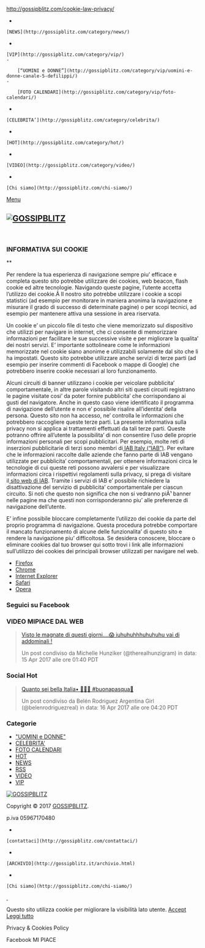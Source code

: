 http://gossipblitz.com/cookie-law-privacy/

-   

    [NEWS](http://gossipblitz.com/category/news/)
-   

    [VIP](http://gossipblitz.com/category/vip/)
    -   

        [“UOMINI e DONNE”](http://gossipblitz.com/category/vip/uomini-e-donne-canale-5-defilippi/)
    -   

        [FOTO CALENDARI](http://gossipblitz.com/category/vip/foto-calendari/)

-   

    [CELEBRITA’](http://gossipblitz.com/category/celebrita/)
-   

    [HOT](http://gossipblitz.com/category/hot/)
-   

    [VIDEO](http://gossipblitz.com/category/video/)
-   

    [Chi siamo](http://gossipblitz.com/chi-siamo/)

<a href="#" id="pull">Menu</a>

[![GOSSIPBLITZ](http://gossipblitz.com/wp-content/uploads/2016/02/logo_gossipblitz_web20162-1.png)](http://gossipblitz.com)
---------------------------------------------------------------------------------------------------------------------------

 

### INFORMATIVA SUI COOKIE

**

Per rendere la tua esperienza di navigazione sempre piu’ efficace e completa questo sito potrebbe utilizzare dei cookies, web beacon, flash cookie ed altre tecnologie.
Navigando queste pagine, l’utente accetta l’utilizzo dei cookie.Â
Il nostro sito potrebbe utilizzare i cookie a scopi statistici (ad esempio per monitorare in maniera anonima la navigazione e misurare il grado di successo di determinate pagine) o per scopi tecnici, ad esempio per mantenere attiva una sessione in area riservata.

Un cookie e’ un piccolo file di testo che viene memorizzato sul dispositivo che utilizzi per navigare in internet, che ci consente di memorizzare informazioni per facilitare le sue successive visite e per migliorare la qualita’ dei nostri servizi.
E’ importante sottolineare come le informazioni memorizzate nel cookie siano anonime e utilizzabili solamente dal sito che li ha impostati. Questo sito potrebbe utilizzare anche servizi di terze parti (ad esempio per inserire commenti di Facebook o mappe di Google) che potrebbero inserire cookie necessari al loro funzionamento.

Alcuni circuiti di banner utilizzano i cookie per veicolare pubblicita’ comportamentale, in altre parole visitando altri siti questi circuiti registrano le pagine visitate cosi’ da poter fornire pubblicita’ che corrispondano ai gusti del navigatore. Anche in questo caso viene identificato il programma di navigazione dell’utente e non e’ possibile risalire all’identita’ della persona.
Questo sito non ha accesso, ne’ controlla le informazioni che potrebbero raccogliere queste terze parti. La presente informativa sulla privacy non si applica ai trattamenti effettuati da tali terze parti.
Queste potranno offrire all’utente la possibilita’ di non consentire l’uso delle proprie informazioni personali per scopi pubblicitari. Per esempio, molte reti di inserzioni pubblicitarie di terzi sono membri di[ IAB Italy (“IAB”)](http://www.youronlinechoices.com/it/le-tue-scelte/). Per evitare che le informazioni raccolte dalle aziende che fanno parte di IAB vengano utilizzate per pubblicita’ comportamentali, per ottenere informazioni circa le tecnologie di cui queste reti possono avvalersi e per visualizzare informazioni circa i rispettivi regolamenti sulla privacy, si prega di visitare il[ sito web di IAB](http://www.youronlinechoices.com/it/le-tue-scelte/).
Tramite i servizi di IAB e’ possibile richiedere la disattivazione del servizio di pubblicita’ comportamentale per ciascun circuito. Si noti che questo non significa che non si vedranno piÃ¹ banner nelle pagine ma che questi non corrisponderanno piu’ alle preferenze di navigazione dell’utente.

E’ infine possibile bloccare completamente l’utilizzo dei cookie da parte del proprio programma di navigazione. Questa procedura potrebbe comportare il mancato funzionamento di alcune delle funzionalita’ di questo sito e rendere la navigazione piu’ difficoltosa.
Se desidera conoscere, bloccare o eliminare cookies dal tuo browser qui sotto trovi i link alle informazioni sull’utilizzo dei cookies dei principali browser utilizzati per navigare nel web.

-   [Firefox](http://support.mozilla.org/it/kb/Gestione%20dei%20cookie)
-   [Chrome](https://support.google.com/chrome/answer/95647?hl=it)
-   [Internet Explorer](http://windows.microsoft.com/it-it/windows7/how-to-manage-cookies-in-internet-explorer-9)
-   [Safari](http://support.apple.com/kb/ph5042)
-   [Opera](http://help.opera.com/Windows/12.10/en/cookies.html)

### Seguici su Facebook

### VIDEO MIPIACE DAL WEB

> [Visto le magnate di questi giorni....😱 iuhuhuhhhuhuhuhu vai di addominali !](https://www.instagram.com/p/BS5k5lIDJZ_/)
>
> Un post condiviso da Michelle Hunziker (@therealhunzigram) in data: 15 Apr 2017 alle ore 01:40 PDT
>
### Social Hot

> [Quanto sei bella Italia• 🌼🌼🌼 \#buonapasqua🐣](https://www.instagram.com/p/BS8b_e4jzXf/)
>
> Un post condiviso da Belén Rodriguez Argentina Girl (@belenrodriguezreal) in data: 16 Apr 2017 alle ore 04:20 PDT
>
### Categorie

-   ["UOMINI e DONNE"](http://gossipblitz.com/category/vip/uomini-e-donne-canale-5-defilippi/ "Ultime novità sul gossip paparazzi scoop vip italiani stranieri uomini e donne canale 5 Defilippi")
-   [CELEBRITA'](http://gossipblitz.com/category/celebrita/ "Ultime novità sul gossip paparazzi scoop vip italiani stranieri celebrità")
-   [FOTO CALENDARI](http://gossipblitz.com/category/vip/foto-calendari/ "Ultime novità sul gossip paparazzi scoop vip italiani stranieri foto calendari")
-   [HOT](http://gossipblitz.com/category/hot/ "ultime novità sul gossip paparazzi scoop vip italiani stranieri hot bikini topless")
-   [NEWS](http://gossipblitz.com/category/news/ "Ultime novità sul gossip paparazzi scoop vip italiani stranieri")
-   [RSS](http://gossipblitz.com/category/rss/ "rss gossip")
-   [VIDEO](http://gossipblitz.com/category/video/ "Ultime novità sul gossip paparazzi scoop vip italiani stranieri video hot paparazzata")
-   [VIP](http://gossipblitz.com/category/vip/ "Ultime novità sul gossip paparazzi scoop vip italiani stranieri")

[![GOSSIPBLITZ](http://gossipblitz.com/wp-content/uploads/2016/01/logo_gossipblitz_web.png)](http://gossipblitz.com)

Copyright © 2017 [GOSSIPBLITZ](http://gossipblitz.com "Notizie gossip oggi vip italiani e stranieri scoop news pettegolezzo paparazzi foto hot").

p.iva 05967170480

-   

    [contattaci](http://gossipblitz.com/contattaci/)
-   

    [ARCHIVIO](http://gossipblitz.it/archivio.html)
-   

    [Chi siamo](http://gossipblitz.com/chi-siamo/)

<a href="#top" class="toplink"> </a>

<span>Questo sito utilizza cookie per migliorare la visibilità lato utente. <a href="#" id="cookie_action_close_header" class="medium cli-plugin-button cli-plugin-main-button">Accept</a> <a href="http://gossipblitz.com/cookie-law-privacy/" id="CONSTANT_OPEN_URL" class="cli-plugin-main-link">Leggi tutto</a></span>

<span id="cookie_hdr_showagain">Privacy & Cookies Policy</span>

<span class="sidbar_slide_title">Facebook MI PIACE</span>


